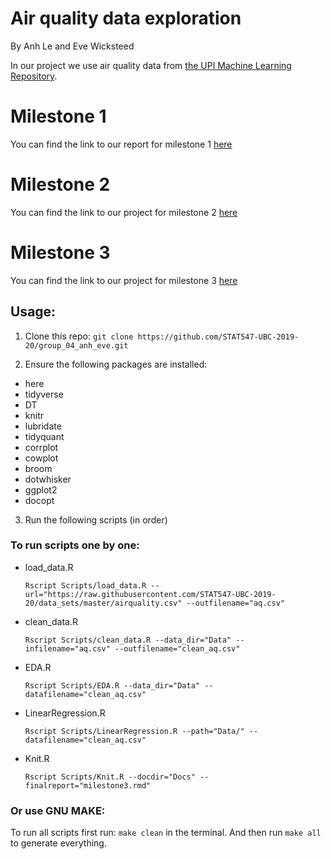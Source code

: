 # Air quality data exploration
By Anh Le and Eve Wicksteed

In our project we use air quality data from [the UPI Machine Learning Repository](https://archive.ics.uci.edu/ml/datasets/Air+Quality).

# Milestone 1

You can find the link to our report for milestone 1 [here](https://stat547-ubc-2019-20.github.io/group_04_anh_eve/Docs/milestone1.html)


# Milestone 2

You can find the link to our project for milestone 2 [here](https://stat547-ubc-2019-20.github.io/group_04_anh_eve/Docs/milestone2.html)

# Milestone 3

You can find the link to our project for milestone 3 [here](https://stat547-ubc-2019-20.github.io/group_04_anh_eve/Docs/milestone3.html)


## Usage:

1. Clone this repo:
  `git clone https://github.com/STAT547-UBC-2019-20/group_04_anh_eve.git`

2. Ensure the following packages are installed:
- here
- tidyverse
- DT
- knitr
- lubridate
- tidyquant
- corrplot
- cowplot
- broom
- dotwhisker
- ggplot2
- docopt


3. Run the following scripts (in order)

### To run scripts one by one:

- load_data.R

  `Rscript Scripts/load_data.R --url="https://raw.githubusercontent.com/STAT547-UBC-2019-20/data_sets/master/airquality.csv" --outfilename="aq.csv"`

- clean_data.R

  `Rscript Scripts/clean_data.R --data_dir="Data" --infilename="aq.csv" --outfilename="clean_aq.csv"`

- EDA.R

  `Rscript Scripts/EDA.R --data_dir="Data" --datafilename="clean_aq.csv"`

- LinearRegression.R

  `Rscript Scripts/LinearRegression.R --path="Data/" --datafilename="clean_aq.csv"`
  
- Knit.R

  `Rscript Scripts/Knit.R --docdir="Docs" --finalreport="milestone3.rmd"`


### Or use GNU MAKE:

To run all scripts first run: `make clean` in the terminal. And then run `make all` to generate everything. 

